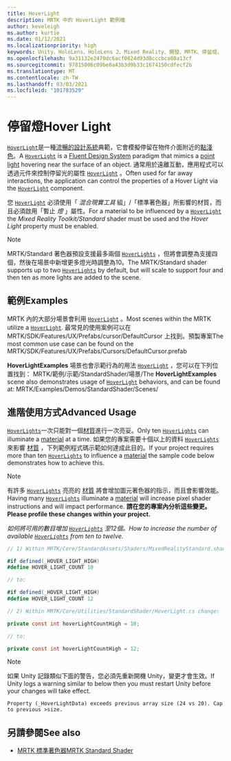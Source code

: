 ```yaml
---
title: HoverLight
description: MRTK 中的 HoverLight 範例檔
author: keveleigh
ms.author: kurtie
ms.date: 01/12/2021
ms.localizationpriority: high
keywords: Unity、HoloLens、HoloLens 2、Mixed Reality、開發、MRTK、停留燈、
ms.openlocfilehash: 9a31132e2470dc6acf0824d93d8cccbca08a13cf
ms.sourcegitcommit: 97815006c09be0a43b3d9b33c1674150cdfecf2b
ms.translationtype: MT
ms.contentlocale: zh-TW
ms.lasthandoff: 03/03/2021
ms.locfileid: "101783529"
---
```

# <a name="hover-light"></a><span data-ttu-id="e3283-104">停留燈</span><span class="sxs-lookup"><span data-stu-id="e3283-104">Hover Light</span></span>

<span data-ttu-id="e3283-105">[`HoverLight`](xref:Microsoft.MixedReality.Toolkit.Utilities.HoverLight)是一種[流暢的設計系統](https://www.microsoft.com/design/fluent/)典範，它會模擬停留在物件介面附近的[點淺色](https://docs.unity3d.com/Manual/Lighting.html)。</span><span class="sxs-lookup"><span data-stu-id="e3283-105">A [`HoverLight`](xref:Microsoft.MixedReality.Toolkit.Utilities.HoverLight) is a [Fluent Design System](https://www.microsoft.com/design/fluent/) paradigm that mimics a [point light](https://docs.unity3d.com/Manual/Lighting.html) hovering near the surface of an object.</span></span> <span data-ttu-id="e3283-106">通常用於遠離互動，應用程式可以透過元件來控制停留光的屬性 [`HoverLight`](xref:Microsoft.MixedReality.Toolkit.Utilities.HoverLight) 。</span><span class="sxs-lookup"><span data-stu-id="e3283-106">Often used for far away interactions, the application can control the properties of a Hover Light via the [`HoverLight`](xref:Microsoft.MixedReality.Toolkit.Utilities.HoverLight) component.</span></span>

<span data-ttu-id="e3283-107">您 [`HoverLight`](xref:Microsoft.MixedReality.Toolkit.Utilities.HoverLight) 必須使用「 *混合現實工具* 組」/「標準著色器」所影響的材質，而且必須啟用「暫止 *燈* 」屬性。</span><span class="sxs-lookup"><span data-stu-id="e3283-107">For a material to be influenced by a [`HoverLight`](xref:Microsoft.MixedReality.Toolkit.Utilities.HoverLight) the *Mixed Reality Toolkit/Standard* shader must be used and the *Hover Light* property must be enabled.</span></span>

> [!Note]
> <span data-ttu-id="e3283-108">MRTK/Standard 著色器預設支援最多兩個 [`HoverLights`](xref:Microsoft.MixedReality.Toolkit.Utilities.HoverLight) ，但將會調整為支援四個，然後在場景中新增更多燈光時調整為10。</span><span class="sxs-lookup"><span data-stu-id="e3283-108">The MRTK/Standard shader supports up to two [`HoverLights`](xref:Microsoft.MixedReality.Toolkit.Utilities.HoverLight) by default, but will scale to support four and then ten as more lights are added to the scene.</span></span>

## <a name="examples"></a><span data-ttu-id="e3283-109">範例</span><span class="sxs-lookup"><span data-stu-id="e3283-109">Examples</span></span>

<span data-ttu-id="e3283-110">MRTK 內的大部分場景會利用 [`HoverLight`](xref:Microsoft.MixedReality.Toolkit.Utilities.HoverLight) 。</span><span class="sxs-lookup"><span data-stu-id="e3283-110">Most scenes within the MRTK utilize a [`HoverLight`](xref:Microsoft.MixedReality.Toolkit.Utilities.HoverLight).</span></span> <span data-ttu-id="e3283-111">最常見的使用案例可以在 MRTK/SDK/Features/UX/Prefabs/cursor/DefaultCursor 上找到。預製專案</span><span class="sxs-lookup"><span data-stu-id="e3283-111">The most common use case can be found on the MRTK/SDK/Features/UX/Prefabs/Cursors/DefaultCursor.prefab</span></span>

<span data-ttu-id="e3283-112">**HoverLightExamples** 場景也會示範行為的用法 [`HoverLight`](xref:Microsoft.MixedReality.Toolkit.Utilities.HoverLight) ，您可以在下列位置找到： MRTK/範例/示範/StandardShader/場景/</span><span class="sxs-lookup"><span data-stu-id="e3283-112">The **HoverLightExamples** scene also demonstrates usage of [`HoverLight`](xref:Microsoft.MixedReality.Toolkit.Utilities.HoverLight) behaviors, and can be found at: MRTK/Examples/Demos/StandardShader/Scenes/</span></span>

## <a name="advanced-usage"></a><span data-ttu-id="e3283-113">進階使用方式</span><span class="sxs-lookup"><span data-stu-id="e3283-113">Advanced Usage</span></span>

<span data-ttu-id="e3283-114">[`HoverLights`](xref:Microsoft.MixedReality.Toolkit.Utilities.HoverLight)一次只能對一個[材質](https://docs.unity3d.com/ScriptReference/Material.html)進行一次亮妥。</span><span class="sxs-lookup"><span data-stu-id="e3283-114">Only ten [`HoverLights`](xref:Microsoft.MixedReality.Toolkit.Utilities.HoverLight) can illuminate a [material](https://docs.unity3d.com/ScriptReference/Material.html) at a time.</span></span> <span data-ttu-id="e3283-115">如果您的專案需要十個以上的資料 [`HoverLights`](xref:Microsoft.MixedReality.Toolkit.Utilities.HoverLight) 來影響 [材質](https://docs.unity3d.com/ScriptReference/Material.html) ，下列範例程式碼示範如何達成此目的。</span><span class="sxs-lookup"><span data-stu-id="e3283-115">If your project requires more than ten [`HoverLights`](xref:Microsoft.MixedReality.Toolkit.Utilities.HoverLight) to influence a [material](https://docs.unity3d.com/ScriptReference/Material.html) the sample code below demonstrates how to achieve this.</span></span>

> [!Note]
> <span data-ttu-id="e3283-116">有許多 [`HoverLights`](xref:Microsoft.MixedReality.Toolkit.Utilities.HoverLight) 亮亮的 [材質](https://docs.unity3d.com/ScriptReference/Material.html) 將會增加圖元著色器的指示，而且會影響效能。</span><span class="sxs-lookup"><span data-stu-id="e3283-116">Having many [`HoverLights`](xref:Microsoft.MixedReality.Toolkit.Utilities.HoverLight) illuminate a [material](https://docs.unity3d.com/ScriptReference/Material.html) will increase pixel shader instructions and will impact performance.</span></span> <span data-ttu-id="e3283-117">**請在您的專案內分析這些變更。**</span><span class="sxs-lookup"><span data-stu-id="e3283-117">**Please profile these changes within your project.**</span></span>

<span data-ttu-id="e3283-118">*如何將可用的數目增加 [`HoverLights`](xref:Microsoft.MixedReality.Toolkit.Utilities.HoverLight) 至12個。*</span><span class="sxs-lookup"><span data-stu-id="e3283-118">*How to increase the number of available [`HoverLights`](xref:Microsoft.MixedReality.Toolkit.Utilities.HoverLight) from ten to twelve.*</span></span>

```C#
// 1) Within MRTK/Core/StandardAssets/Shaders/MixedRealityStandard.shader change:

#if defined(_HOVER_LIGHT_HIGH)
#define HOVER_LIGHT_COUNT 10

// to:

#if defined(_HOVER_LIGHT_HIGH)
#define HOVER_LIGHT_COUNT 12

// 2) Within MRTK/Core/Utilities/StandardShader/HoverLight.cs change:

private const int hoverLightCountHigh = 10;

// to:

private const int hoverLightCountHigh = 12;
```

> [!NOTE]
> <span data-ttu-id="e3283-119">如果 Unity 記錄類似下面的警告，您必須先重新開機 Unity，變更才會生效。</span><span class="sxs-lookup"><span data-stu-id="e3283-119">If Unity logs a warning similar to below then you must restart Unity before your changes will take effect.</span></span>
>
> `Property (_HoverLightData) exceeds previous array size (24 vs 20). Cap to previous >size.`

## <a name="see-also"></a><span data-ttu-id="e3283-120">另請參閱</span><span class="sxs-lookup"><span data-stu-id="e3283-120">See also</span></span>

* [<span data-ttu-id="e3283-121">MRTK 標準著色器</span><span class="sxs-lookup"><span data-stu-id="e3283-121">MRTK Standard Shader</span></span>](mrtk-standard-shader.md)
